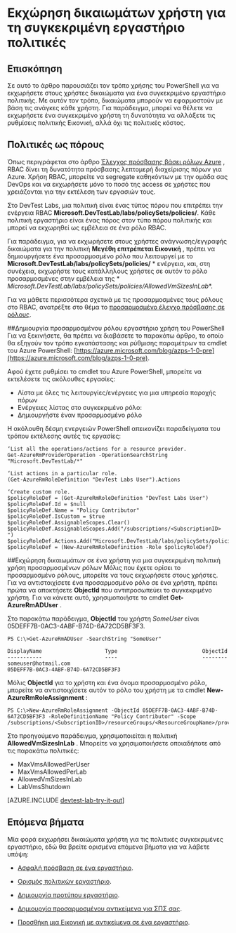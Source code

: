 <properties
    pageTitle="Εκχώρηση δικαιωμάτων χρήστη για τη συγκεκριμένη εργαστήριο πολιτικές | Microsoft Azure"
    description="Μάθετε πώς να εκχωρείτε δικαιώματα χρήστη στις πολιτικές συγκεκριμένες εργαστήριο DevTest Labs ανάλογα με τις ανάγκες κάθε χρήστη"
    services="devtest-lab,virtual-machines,visual-studio-online"
    documentationCenter="na"
    authors="tomarcher"
    manager="douge"
    editor=""/>

<tags
    ms.service="devtest-lab"
    ms.workload="na"
    ms.tgt_pltfrm="na"
    ms.devlang="na"
    ms.topic="article"
    ms.date="08/25/2016"
    ms.author="tarcher"/>

# <a name="grant-user-permissions-to-specific-lab-policies"></a>Εκχώρηση δικαιωμάτων χρήστη για τη συγκεκριμένη εργαστήριο πολιτικές

## <a name="overview"></a>Επισκόπηση

Σε αυτό το άρθρο παρουσιάζει τον τρόπο χρήσης του PowerShell για να εκχωρήσετε στους χρήστες δικαιώματα για ένα συγκεκριμένο εργαστήριο πολιτικής. Με αυτόν τον τρόπο, δικαιώματα μπορούν να εφαρμοστούν με βάση τις ανάγκες κάθε χρήστη. Για παράδειγμα, μπορεί να θέλετε να εκχωρήσετε ένα συγκεκριμένο χρήστη τη δυνατότητα να αλλάξετε τις ρυθμίσεις πολιτικής Εικονική, αλλά όχι τις πολιτικές κόστος.

## <a name="policies-as-resources"></a>Πολιτικές ως πόρους

Όπως περιγράφεται στο άρθρο [Έλεγχος πρόσβασης βάσει ρόλων Azure](../active-directory/role-based-access-control-configure.md) , RBAC δίνει τη δυνατότητα πρόσβασης λεπτομερή διαχείρισης πόρων για Azure. Χρήση RBAC, μπορείτε να segregate καθηκόντων με την ομάδα σας DevOps και να εκχωρήσετε μόνο το ποσό της access σε χρήστες που χρειάζονται για την εκτέλεση των εργασιών τους.

Στο DevTest Labs, μια πολιτική είναι ένας τύπος πόρου που επιτρέπει την ενέργεια RBAC **Microsoft.DevTestLab/labs/policySets/policies/**. Κάθε πολιτική εργαστήριο είναι ένας πόρος στον τύπο πόρου πολιτικής και μπορεί να εκχωρηθεί ως εμβέλεια σε ένα ρόλο RBAC.

Για παράδειγμα, για να εκχωρήσετε στους χρήστες ανάγνωσης/εγγραφής δικαιώματα για την πολιτική **Μεγέθη επιτρέπεται Εικονική** , πρέπει να δημιουργήσετε ένα προσαρμοσμένο ρόλο που λειτουργεί με το **Microsoft.DevTestLab/labs/policySets/policies/** * ενέργεια, και, στη συνέχεια, εκχωρήστε τους κατάλληλους χρήστες σε αυτόν το ρόλο προσαρμοσμένες στην εμβέλεια της * *Microsoft.DevTestLab/labs/policySets/policies/AllowedVmSizesInLab**.

Για να μάθετε περισσότερα σχετικά με τις προσαρμοσμένες τους ρόλους στο RBAC, ανατρέξτε στο θέμα το [προσαρμοσμένο έλεγχο πρόσβασης σε ρόλους](../active-directory/role-based-access-control-custom-roles.md).

##<a name="creating-a-lab-custom-role-using-powershell"></a>Δημιουργία προσαρμοσμένου ρόλου εργαστήριο χρήση του PowerShell
Για να ξεκινήσετε, θα πρέπει να διαβάσετε το παρακάτω άρθρο, το οποίο θα εξηγούν τον τρόπο εγκατάστασης και ρύθμισης παραμέτρων τα cmdlet του Azure PowerShell: [https://azure.microsoft.com/blog/azps-1-0-pre](https://azure.microsoft.com/blog/azps-1-0-pre).

Αφού έχετε ρυθμίσει το cmdlet του Azure PowerShell, μπορείτε να εκτελέσετε τις ακόλουθες εργασίες:

- Λίστα με όλες τις λειτουργίες/ενέργειες για μια υπηρεσία παροχής πόρων
- Ενέργειες λίστας στο συγκεκριμένο ρόλο:
- Δημιουργήστε έναν προσαρμοσμένο ρόλο

Η ακόλουθη δέσμη ενεργειών PowerShell απεικονίζει παραδείγματα του τρόπου εκτέλεσης αυτές τις εργασίες:

    ‘List all the operations/actions for a resource provider.
    Get-AzureRmProviderOperation -OperationSearchString "Microsoft.DevTestLab/*"

    ‘List actions in a particular role.
    (Get-AzureRmRoleDefinition "DevTest Labs User").Actions

    ‘Create custom role.
    $policyRoleDef = (Get-AzureRmRoleDefinition "DevTest Labs User")
    $policyRoleDef.Id = $null
    $policyRoleDef.Name = "Policy Contributor"
    $policyRoleDef.IsCustom = $true
    $policyRoleDef.AssignableScopes.Clear()
    $policyRoleDef.AssignableScopes.Add("/subscriptions/<SubscriptionID> ")
    $policyRoleDef.Actions.Add("Microsoft.DevTestLab/labs/policySets/policies/*")
    $policyRoleDef = (New-AzureRmRoleDefinition -Role $policyRoleDef)

##<a name="assigning-permissions-to-a-user-for-a-specific-policy-using-custom-roles"></a>Εκχώρηση δικαιωμάτων σε ένα χρήστη για μια συγκεκριμένη πολιτική χρήση προσαρμοσμένων ρόλων
Μόλις που έχετε ορίσει το προσαρμοσμένο ρόλους, μπορείτε να τους εκχωρήσετε στους χρήστες. Για να αντιστοιχίσετε ένα προσαρμοσμένο ρόλο σε ένα χρήστη, πρέπει πρώτα να αποκτήσετε **ObjectId** που αντιπροσωπεύει το συγκεκριμένο χρήστη. Για να κάνετε αυτό, χρησιμοποιήστε το cmdlet **Get-AzureRmADUser** .

Στο παρακάτω παράδειγμα, **ObjectId** του χρήστη *SomeUser* είναι 05DEFF7B-0AC3-4ABF-B74D-6A72CD5BF3F3.

    PS C:\>Get-AzureRmADUser -SearchString "SomeUser"

    DisplayName                    Type                           ObjectId
    -----------                    ----                           --------
    someuser@hotmail.com                                          05DEFF7B-0AC3-4ABF-B74D-6A72CD5BF3F3

Μόλις **ObjectId** για το χρήστη και ένα όνομα προσαρμοσμένο ρόλο, μπορείτε να αντιστοιχίσετε αυτόν το ρόλο του χρήστη με τα cmdlet **New-AzureRmRoleAssignment** :

    PS C:\>New-AzureRmRoleAssignment -ObjectId 05DEFF7B-0AC3-4ABF-B74D-6A72CD5BF3F3 -RoleDefinitionName "Policy Contributor" -Scope /subscriptions/<SubscriptionID>/resourceGroups/<ResourceGroupName>/providers/Microsoft.DevTestLab/labs/<LabName>/policySets/policies/AllowedVmSizesInLab

Στο προηγούμενο παράδειγμα, χρησιμοποιείται η πολιτική **AllowedVmSizesInLab** . Μπορείτε να χρησιμοποιήσετε οποιαδήποτε από τις παρακάτω πολιτικές:

- MaxVmsAllowedPerUser
- MaxVmsAllowedPerLab
- AllowedVmSizesInLab
- LabVmsShutdown

[AZURE.INCLUDE [devtest-lab-try-it-out](../../includes/devtest-lab-try-it-out.md)]

## <a name="next-steps"></a>Επόμενα βήματα

Μία φορά εκχωρήσει δικαιώματα χρήστη για τις πολιτικές συγκεκριμένες εργαστήριο, εδώ θα βρείτε ορισμένα επόμενα βήματα για να λάβετε υπόψη:

- [Ασφαλή πρόσβαση σε ένα εργαστήριο](devtest-lab-add-devtest-user.md).

- [Ορισμός πολιτικών εργαστήριο](devtest-lab-set-lab-policy.md).

- [Δημιουργία προτύπου εργαστήριο](devtest-lab-create-template.md).

- [Δημιουργία προσαρμοσμένου αντικείμενα για ΣΠΣ σας](devtest-lab-artifact-author.md).

- [Προσθήκη μια Εικονική με αντικείμενα σε ένα εργαστήριο](devtest-lab-add-vm-with-artifacts.md).
